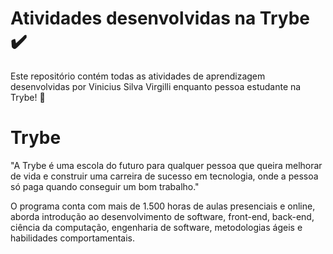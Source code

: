 # Atividades desenvolvidas na Trybe :heavy_check_mark:

Este repositório contém todas as atividades de aprendizagem desenvolvidas por Vinicius Silva Virgilli enquanto pessoa estudante na Trybe! :rocket:

# Trybe

"A Trybe é uma escola do futuro para qualquer pessoa que queira melhorar de vida e construir uma carreira de sucesso em tecnologia, onde a pessoa só paga quando conseguir um bom trabalho."

O programa conta com mais de 1.500 horas de aulas presenciais e online, aborda introdução ao desenvolvimento de software, front-end, back-end, ciência da computação, engenharia de software, metodologias ágeis e habilidades comportamentais.

